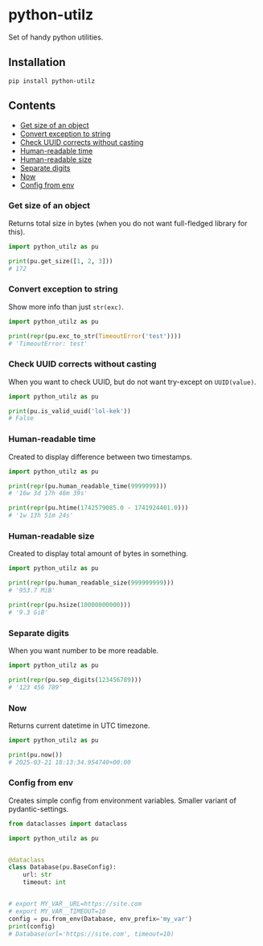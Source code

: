 # python-utilz

Set of handy python utilities.

## Installation

```shell
pip install python-utilz
```

## Contents

* [Get size of an object](#get-size-of-an-object)
* [Convert exception to string](#convert-exception-to-string)
* [Check UUID corrects without casting](#check-uuid-corrects-without-casting)
* [Human-readable time](#human-readable-time)
* [Human-readable size](#human-readable-size)
* [Separate digits](#separate-digits)
* [Now](#now)
* [Config from env](#config-from-env)

### Get size of an object

Returns total size in bytes (when you do not want full-fledged library for this).

```python
import python_utilz as pu

print(pu.get_size([1, 2, 3]))
# 172
```

### Convert exception to string

Show more info than just `str(exc)`.

```python
import python_utilz as pu

print(repr(pu.exc_to_str(TimeoutError('test'))))
# 'TimeoutError: test'
```

### Check UUID corrects without casting

When you want to check UUID, but do not want try-except on `UUID(value)`.

```python
import python_utilz as pu

print(pu.is_valid_uuid('lol-kek'))
# False
```

### Human-readable time

Created to display difference between two timestamps.

```python
import python_utilz as pu

print(repr(pu.human_readable_time(9999999)))
# '16w 3d 17h 46m 39s'

print(repr(pu.htime(1742579085.0 - 1741924401.0)))
# '1w 13h 51m 24s'
```

### Human-readable size

Created to display total amount of bytes in something.

```python
import python_utilz as pu

print(repr(pu.human_readable_size(999999999)))
# '953.7 MiB'

print(repr(pu.hsize(10000000000)))
# '9.3 GiB'
```

### Separate digits

When you want number to be more readable.

```python
import python_utilz as pu

print(repr(pu.sep_digits(123456789)))
# '123 456 789'
```

### Now

Returns current datetime in UTC timezone.

```python
import python_utilz as pu

print(pu.now())
# 2025-03-21 18:13:34.954740+00:00
```

### Config from env

Creates simple config from environment variables. Smaller variant of pydantic-settings.

```python
from dataclasses import dataclass

import python_utilz as pu


@dataclass
class Database(pu.BaseConfig):
    url: str
    timeout: int


# export MY_VAR__URL=https://site.com
# export MY_VAR__TIMEOUT=10
config = pu.from_env(Database, env_prefix='my_var')
print(config)
# Database(url='https://site.com', timeout=10)
```
